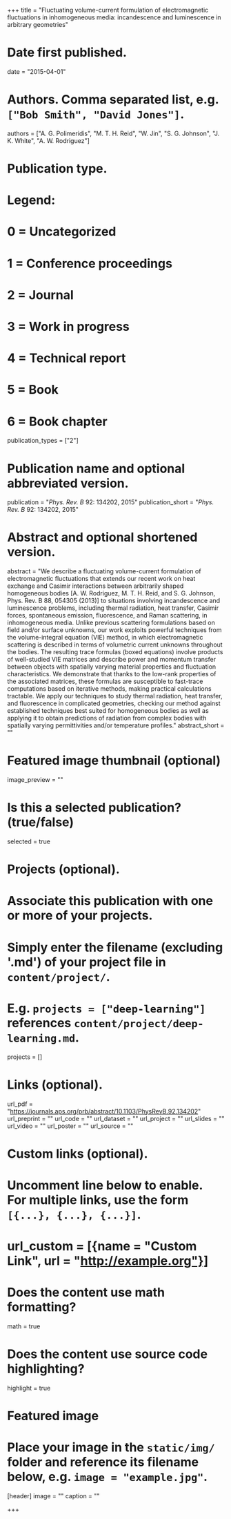 +++
title = "Fluctuating volume-current formulation of electromagnetic fluctuations in inhomogeneous media: incandescence and luminescence in arbitrary geometries"

# Date first published.
date = "2015-04-01"

# Authors. Comma separated list, e.g. `["Bob Smith", "David Jones"]`.
authors = ["A. G. Polimeridis", "M. T. H. Reid", "W. Jin", "S. G. Johnson", "J. K. White", "A. W. Rodriguez"]

# Publication type.
# Legend:
# 0 = Uncategorized
# 1 = Conference proceedings
# 2 = Journal
# 3 = Work in progress
# 4 = Technical report
# 5 = Book
# 6 = Book chapter
publication_types = ["2"]

# Publication name and optional abbreviated version.
publication = "*Phys. Rev. B* 92: 134202, 2015"
publication_short = "*Phys. Rev. B* 92: 134202, 2015"

# Abstract and optional shortened version.
abstract = "We describe a fluctuating volume-current formulation of electromagnetic fluctuations that extends our recent work on heat exchange and Casimir interactions between arbitrarily shaped homogeneous bodies [A. W. Rodriguez, M. T. H. Reid, and S. G. Johnson, Phys. Rev. B 88, 054305 (2013)] to situations involving incandescence and luminescence problems, including thermal radiation, heat transfer, Casimir forces, spontaneous emission, fluorescence, and Raman scattering, in inhomogeneous media. Unlike previous scattering formulations based on field and/or surface unknowns, our work exploits powerful techniques from the volume-integral equation (VIE) method, in which electromagnetic scattering is described in terms of volumetric current unknowns throughout the bodies. The resulting trace formulas (boxed equations) involve products of well-studied VIE matrices and describe power and momentum transfer between objects with spatially varying material properties and fluctuation characteristics. We demonstrate that thanks to the low-rank properties of the associated matrices, these formulas are susceptible to fast-trace computations based on iterative methods, making practical calculations tractable. We apply our techniques to study thermal radiation, heat transfer, and fluorescence in complicated geometries, checking our method against established techniques best suited for homogeneous bodies as well as applying it to obtain predictions of radiation from complex bodies with spatially varying permittivities and/or temperature profiles."
abstract_short = ""

# Featured image thumbnail (optional)
image_preview = ""

# Is this a selected publication? (true/false)
selected = true

# Projects (optional).
#   Associate this publication with one or more of your projects.
#   Simply enter the filename (excluding '.md') of your project file in `content/project/`.
#   E.g. `projects = ["deep-learning"]` references `content/project/deep-learning.md`.
projects = []

# Links (optional).
url_pdf = "https://journals.aps.org/prb/abstract/10.1103/PhysRevB.92.134202"
url_preprint = ""
url_code = ""
url_dataset = ""
url_project = ""
url_slides = ""
url_video = ""
url_poster = ""
url_source = ""

# Custom links (optional).
#   Uncomment line below to enable. For multiple links, use the form `[{...}, {...}, {...}]`.
# url_custom = [{name = "Custom Link", url = "http://example.org"}]

# Does the content use math formatting?
math = true

# Does the content use source code highlighting?
highlight = true

# Featured image
# Place your image in the `static/img/` folder and reference its filename below, e.g. `image = "example.jpg"`.
[header]
image = ""
caption = ""

+++
